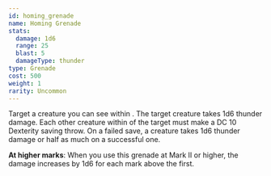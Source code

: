 ```yaml
---
id: homing_grenade
name: Homing Grenade
stats:
  damage: 1d6
  range: 25
  blast: 5
  damageType: thunder
type: Grenade
cost: 500
weight: 1
rarity: Uncommon
---
```

Target a creature you can see within <me-distance length="25" />. The target creature takes 1d6 thunder damage. Each other creature
within <me-distance length="5" /> of the target must make a DC 10 Dexterity saving throw. On a failed save, a creature takes 1d6 thunder damage
or half as much on a successful one.

__At higher marks__: When you use this grenade at Mark II or higher, the damage increases by 1d6 for each mark above the first.
